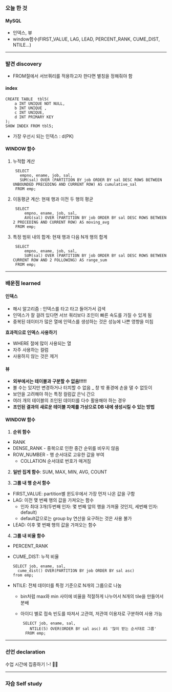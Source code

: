 

### 오늘 한 것

#### MySQL

- 인덱스, 뷰
- window함수(FIRST_VALUE, LAG, LEAD, PERCENT_RANK, CUME_DIST, NTILE...)

  
***


### 발견 discovery

- FROM절에서 서브쿼리를 적용하고자 한다면 별칭을 정해줘야 함

#### index

    CREATE TABLE  tbl5(   
        a INT UNIQUE NOT NULL,
        b INT UNIQUE ,
        c INT UNIQUE,
        d INT PRIMARY KEY
    );
    SHOW INDEX FROM tbl5; 

- 가장 우선시 되는 인덱스 : d(PK)


#### WINDOW 함수

1) 누적합 계산

        SELECT
          empno, ename, job, sal,
          SUM(sal) OVER (PARTITION BY job ORDER BY sal DESC ROWS BETWEEN UNBOUNDED PRECEDING AND CURRENT ROW) AS cumulative_sal
        FROM emp;

2) 이동평균 계산: 현재 행과 이전 두 행의 평균

        SELECT
            empno, ename, job, sal,
            AVG(sal) OVER (PARTITION BY job ORDER BY sal DESC ROWS BETWEEN 2 PRECEDING AND CURRENT ROW) AS moving_avg
        FROM emp;


3) 특정 범위 내의 합계: 현재 행과 다음 N개 행의 합계

        SELECT
            empno, ename, job, sal,
            SUM(sal) OVER (PARTITION BY job ORDER BY sal DESC ROWS BETWEEN CURRENT ROW AND 2 FOLLOWING) AS range_sum
        FROM emp;

***


### 배운점 learned

#### 인덱스

- 해시 알고리즘 : 인덱스를 타고 타고 들어가서 검색
- 인덱스가 잘 걸려 있다면 서브 쿼리보다 조인이 빠른 속도를 가질 수 있게 됨
- 중복된 데이터가 많은 열에 인덱스를 생성하는 것은 성능에 나쁜 영향을 미침

**효과적으로 인덱스 사용하기**

- WHERE 절에 많이 사용되는 열
- 자주 사용하는 컬럼
- 사용하지 않는 것은 제거

#### 뷰

- **외부에서는 테이블과 구분할 수 없음!!!!!**
- 볼 수는 있지만 변경하거나 터치할 수 없음 _ 창 밖 풍경에 손을 댈 수 없듯이
- 보안을 고려해야 하는 특정 컬럼값 은닉 간으
- 여러 개의 테이블의 조인된 데이터를 다수 활용해야 하는 경우
- **조인된 결과의 새로운 테이블 자체를 가상으로 DB 내에 생성시킬 수 있는 방법**


#### WINDOW 함수

1) **순위 함수**

- RANK
- DENSE_RANK - 중복으로 인한 중간 순위를 비우지 않음
- ROW_NUMBER - 행 순서대로 고유한 값을 부여
    - COLLATION 순서대로 번호가 매겨짐

2) **일반 집계 함수**: SUM, MAX, MIN, AVG, COUNT
   
3) **그룹 내 행 순서 함수**
- FIRST_VALUE: partition별 윈도우에서 가장 먼저 나온 값을 구함
- LAG: 이전 몇 번째 행의 값을 가져오는 함수
  - 인자 최대 3개(두번째 인자: 몇 번째 앞의 행을 가져올 것인지, 세번째 인자: default)
  - default값으로는 group by 연산을 요구하는 것은 사용 불가
- LEAD: 이후 몇 번째 행의 값을 가져오는 함수

4) **그룹 내 비율 함수**
- PERCENT_RANK
- CUME_DIST: 누적 비율
  
      SELECT job, ename, sal,
        cume_dist() OVER(PARTITION BY job ORDER BY sal asc)
      from emp;
  
- NTILE: 전체 데이터를 특정 기준으로 N개의 그룹으로 나눔
    - bin처럼 max와 min 사이에 비율을 적절하게 나누어서 N개의 tile을 만들어서 분배
    - 아이디 별로 접속 빈도를 따져서 고관여, 저관여 이용자로 구분하여 사용 가능


           SELECT job, ename, sal,
              NTILE(5) OVER(ORDER BY sal asc) AS '많이 받는 순서대로 그룹'
            FROM emp;
          
   
***

### 선언 declaration

수업 시간에 집중하기 !-! 🐱‍🏍

***

### 자습 Self study

#### 
